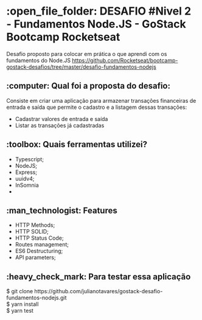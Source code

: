 <h1>:open_file_folder: DESAFIO #Nivel 2 - Fundamentos Node.JS - GoStack Bootcamp Rocketseat</h1>

Desafio proposto para colocar em prática o que aprendi com os fundamentos do Node.JS
 https://github.com/Rocketseat/bootcamp-gostack-desafios/tree/master/desafio-fundamentos-nodejs

<h2>:computer: Qual foi a proposta do desafio:</h2>
Consiste em criar uma aplicação para armazenar transações financeiras de entrada e saída que permite o cadastro e a listagem dessas transações:
<ul>
<li>Cadastrar valores de entrada e saída</li>
<li>Listar as transações já cadastradas</li>
</ul>


<h2>:toolbox: Quais ferramentas utilizei?</h2>
<ul>
<li>Typescript;</li>
<li>NodeJS;</li>
<li>Express;</li>
<li>uuidv4;</li>
<li>InSomnia<li>
</ul>
<small></small>

<h2>:man_technologist: Features</h2>
<ul>
<li>HTTP Methods;</li>
<li>HTTP SOLID;</li>
<li>HTTP Status Code;</li>
<li>Routes management;</li>
<li>ES6 Destructuring;</li>
<li>API parameters;</li>
</ul>

<h2>:heavy_check_mark: Para testar essa aplicação</h2>
$ git clone https://github.com/julianotavares/gostack-desafio-fundamentos-nodejs.git
<br>
$ yarn install
<br>
$ yarn test
<br>
